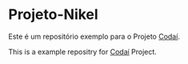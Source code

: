 # Projeto-Nikel

Este é um repositório exemplo para o Projeto [Codaí](https://codai.growdev.com.br/).

This is a example repositry for [Codaí](https://codai.growdev.com.br/) Project.

